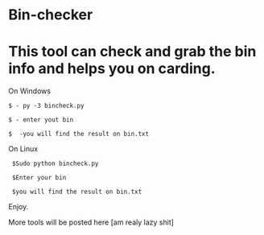# Bin-checker

# This tool can check and grab the bin info and helps you on carding.


On Windows

    $ - py -3 bincheck.py
    
    $ - enter yout bin
    
    $  -you will find the result on bin.txt
    
    
On Linux 

     $Sudo python bincheck.py
     
     $Enter your bin 
     
     $you will find the result on bin.txt
     
     
   Enjoy.
   
   
 More tools will be posted here [am realy lazy shit]
